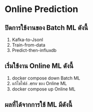 # Online Prediction

<!-- Online Prection ทำงานอย่างไร  -->

## ปิดการใช้งานของ Batch ML ดังนี้

1. Kafka-to-Jsonl
2. Train-from-data
3. Predict-then-influxdb


## เริ่มใช้งาน Online ML ดังนี้

1. docker compose down Batch ML
2. แก้ไขไฟล์ .env ของ Online ML
3. docker compose up Online ML

## ผลที่ได้จากการใช้ ML มีดังนี้

<!-- แนบรูป Grafana  พร้อมอธิบาย -->
